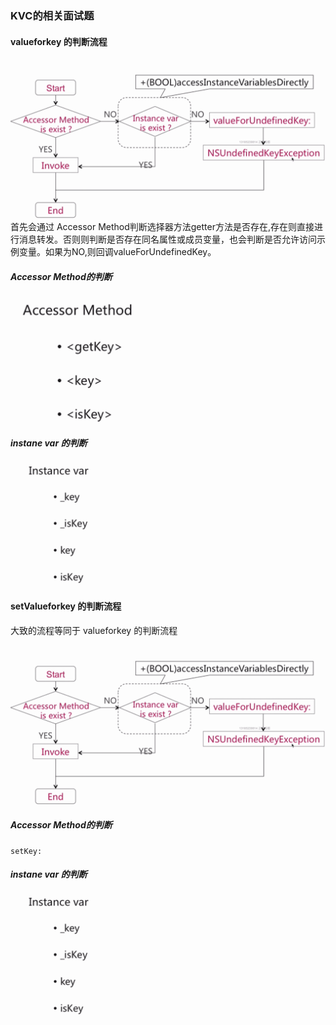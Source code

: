 ### KVC的相关面试题
#### valueforkey 的判断流程

![](./img/Snip20190302_59.png)
首先会通过 Accessor Method判断选择器方法getter方法是否存在,存在则直接进行消息转发。否则则判断是否存在同名属性或成员变量，也会判断是否允许访问示例变量。如果为NO,则回调valueForUndefinedKey。


##### Accessor Method的判断

![](./img/Snip20190302_62.png)


##### instane var 的判断

![](./img/Snip20190302_61.png)

#### setValueforkey 的判断流程
大致的流程等同于 valueforkey 的判断流程

![](./img/Snip20190302_59.png)


##### Accessor Method的判断

```
setKey:
```

##### instane var 的判断

![](./img/Snip20190302_61.png)